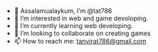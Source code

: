 - 👋 Assalamualaykum, I’m @tat786
- 👀 I’m interested in web and game devoloping.
- 🌱 I’m currently learning web developing.
- 💞️ I’m looking to collaborate on creating games
- 📫 How to reach me: tanvirat786@gmail.com

<!---
tat786/tat786 is a ✨ special ✨ repository because its `README.md` (this file) appears on your GitHub profile.
You can click the Preview link to take a look at your changes.
--->

